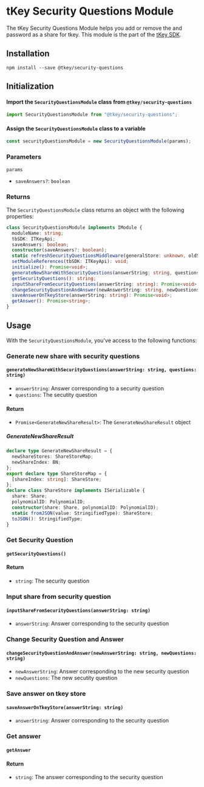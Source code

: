 # tKey Security Questions Module

The tKey Security Questions Module helps you add or remove the and password as a share for tkey. This module is the part of the [tKey SDK](https://github.com/tkey/tkey/).

## Installation

```shell
npm install --save @tkey/security-questions
```

## Initialization

#### Import the `SecurityQuestionsModule` class from `@tkey/security-questions`

```javascript
import SecurityQuestionsModule from "@tkey/security-questions";
```

#### Assign the `SecurityQuestionsModule` class to a variable

```javascript
const securityQuestionsModule = new SecurityQuestionsModule(params);
```

### Parameters

`params`

- `saveAnswers?`: `boolean`

### Returns

The `SecurityQuestionsModule` class returns an object with the following properties:

```ts
class SecurityQuestionsModule implements IModule {
  moduleName: string;
  tbSDK: ITKeyApi;
  saveAnswers: boolean;
  constructor(saveAnswers?: boolean);
  static refreshSecurityQuestionsMiddleware(generalStore: unknown, oldShareStores: ShareStoreMap, newShareStores: ShareStoreMap): unknown;
  setModuleReferences(tbSDK: ITKeyApi): void;
  initialize(): Promise<void>;
  generateNewShareWithSecurityQuestions(answerString: string, questions: string): Promise<GenerateNewShareResult>;
  getSecurityQuestions(): string;
  inputShareFromSecurityQuestions(answerString: string): Promise<void>;
  changeSecurityQuestionAndAnswer(newAnswerString: string, newQuestions: string): Promise<void>;
  saveAnswerOnTkeyStore(answerString: string): Promise<void>;
  getAnswer(): Promise<string>;
}
```

## Usage

With the `SecurityQuestionsModule`, you've access to the following functions:

### Generate new share with security questions

#### `generateNewShareWithSecurityQuestions(answerString: string, questions: string)`

- `answerString`: Answer corresponding to a security question
- `questions`: The secutity question

#### Return

- `Promise<GenerateNewShareResult>`: The `GenerateNewShareResult` object

##### GenerateNewShareResult

```ts
declare type GenerateNewShareResult = {
  newShareStores: ShareStoreMap;
  newShareIndex: BN;
};
export declare type ShareStoreMap = {
  [shareIndex: string]: ShareStore;
};
declare class ShareStore implements ISerializable {
  share: Share;
  polynomialID: PolynomialID;
  constructor(share: Share, polynomialID: PolynomialID);
  static fromJSON(value: StringifiedType): ShareStore;
  toJSON(): StringifiedType;
}
```

### Get Security Question

#### `getSecurityQuestions()`

#### Return

- `string`: The security question

### Input share from security question

#### `inputShareFromSecurityQuestions(answerString: string)`

- `answerString`: Answer corresponding to the security question

### Change Security Question and Answer

#### `changeSecurityQuestionAndAnswer(newAnswerString: string, newQuestions: string)`

- `newAnswerString`: Answer corresponding to the new security question
- `newQuestions`: The new secutity question

### Save answer on tkey store

#### `saveAnswerOnTkeyStore(answerString: string)`

- `answerString`: Answer corresponding to the security question

### Get answer

#### `getAnswer`

#### Return

- `string`: The answer corresponding to the security question